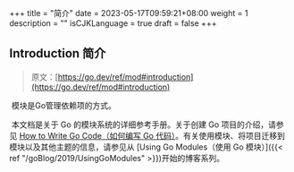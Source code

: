 +++
title = "简介"
date = 2023-05-17T09:59:21+08:00
weight = 1
description = ""
isCJKLanguage = true
draft = false
+++
## Introduction 简介

> 原文：[https://go.dev/ref/mod#introduction](https://go.dev/ref/mod#introduction)

​	模块是Go管理依赖项的方式。

​	本文档是关于 Go 的模块系统的详细参考手册。关于创建 Go 项目的介绍，请参见 [How to Write Go Code（如何编写 Go 代码）](../../../GettingStarted/HowToWriteGoCode)。有关使用模块、将项目迁移到模块以及其他主题的信息，请参见从 [Using Go Modules（使用 Go 模块）]({{< ref "/goBlog/2019/UsingGoModules" >}})开始的博客系列。
